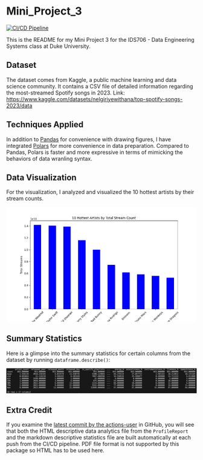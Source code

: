 # Mini_Project_3
[![CI/CD Pipeline](https://github.com/nogibjj/Peter_Min_Data_Engineering_Project3/actions/workflows/cicd.yml/badge.svg)](https://github.com/nogibjj/Peter_Min_Data_Engineering_Project3/actions/workflows/cicd.yml)

This is the README for my Mini Project 3 for the IDS706 - Data Engineering Systems class at Duke University.

## Dataset
The dataset comes from Kaggle, a public machine learning and data science community. It contains a CSV file of detailed information regarding the most-streamed Spotify songs in 2023. Link: https://www.kaggle.com/datasets/nelgiriyewithana/top-spotify-songs-2023/data

## Techniques Applied
In addition to [Pandas](https://pandas.pydata.org/) for convenience with drawing figures, I have integrated [Polars](https://pola.rs) for more convenience in data preparation. Compared to Pandas, Polars is faster and more expressive in terms of mimicking the behaviors of data wranling syntax.

## Data Visualization
For the visualization, I analyzed and visualized the 10 hottest artists by their stream counts.

![alt text](top_10_artist_by_stream_count.png)

## Summary Statistics
Here is a glimpse into the summary statistics for certain columns from the dataset by running `dataframe.describe()`:

![alt text](summary_statistics.png)

## Extra Credit
If you examine the [latest commit by the actions-user](https://github.com/nogibjj/Peter_Min_Data_Engineering_Project2/commit/e7de39b32bb070d74214b7c3c92f5762dc1d3733) in GitHub, you will see that both the HTML descriptive data analytics file from the `ProfileReport` and the markdown descriptive statistics file are built automatically at each push from the CI/CD pipeline. PDF file format is not supported by this package so HTML has to be used here.
